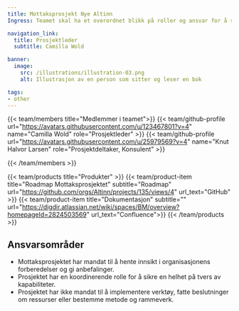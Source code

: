 ```yaml
---
title: Mottaksprosjekt Nye Altinn
Ingress: Teamet skal ha et overordnet blikk på roller og ansvar for å sikre at organisasjonen er godt forberedt på drift og forvaltning av Altinn 3. Dette innebærer å få oversikt over alle nødvendige aktiviteter, sikre at ansvar er tydelig plassert og forstått, og at ingen kritiske oppgaver eller kapabiliteter faller mellom stolene.

navigation_link:
  title: Prosjektleder
  subtitle: Camilla Wold

banner:
  image:
    src: /illustrations/illustration-03.png
    alt: Illustrasjon av en person som sitter og leser en bok

tags:
- other
---
```


{{< team/members title="Medlemmer i teamet">}}
{{< team/github-profile url="https://avatars.githubusercontent.com/u/123467801?v=4" name="Camilla Wold" role="Prosjektleder" >}}
{{< team/github-profile url="https://avatars.githubusercontent.com/u/25979569?v=4" name="Knut Halvor Larsen" role="Prosjektdeltaker, Konsulent" >}}



{{< /team/members >}}

{{< team/products title="Produkter" >}}
{{< team/product-item title="Roadmap Mottaksprosjektet" subtitle="Roadmap" url="https://github.com/orgs/Altinn/projects/135/views/4" url_text="GitHub" >}}
{{< team/product-item title="Dokumentasjon" subtitle="" url="https://digdir.atlassian.net/wiki/spaces/BM/overview?homepageId=2824503569" url_text="Confluence">}}
{{< /team/products >}}

## Ansvarsområder

- Mottaksprosjektet har mandat til å hente innsikt i organisasjonens forberedelser og gi anbefalinger.
- Prosjektet har en koordinerende rolle for å sikre en helhet på tvers av kapabiliteter.
- Prosjektet har ikke mandat til å implementere verktøy, fatte beslutninger om ressurser eller bestemme metode og rammeverk.

